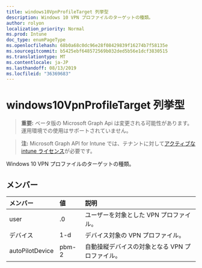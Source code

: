 ```yaml
---
title: windows10VpnProfileTarget 列挙型
description: Windows 10 VPN プロファイルのターゲットの種類。
author: rolyon
localization_priority: Normal
ms.prod: Intune
doc_type: enumPageType
ms.openlocfilehash: 68b0a68c0dc96e28f08429839f16274b7f58135e
ms.sourcegitcommit: b5425ebf648572569b032ded5b56e1dcf3830515
ms.translationtype: MT
ms.contentlocale: ja-JP
ms.lasthandoff: 08/13/2019
ms.locfileid: "36369683"
---
```

# <a name="windows10vpnprofiletarget-enum-type"></a>windows10VpnProfileTarget 列挙型

> **重要:** ベータ版の Microsoft Graph Api は変更される可能性があります。運用環境での使用はサポートされていません。

> **注:** Microsoft Graph API for Intune では、テナントに対して[アクティブな intune ライセンス](https://go.microsoft.com/fwlink/?linkid=839381)が必要です。

Windows 10 VPN プロファイルのターゲットの種類。

## <a name="members"></a>メンバー
|メンバー|値|説明|
|:---|:---|:---|
|user|.0|ユーザーを対象とした VPN プロファイル。|
|デバイス|1-d|デバイス対象の VPN プロファイル。|
|autoPilotDevice|pbm-2|自動操縦デバイスの対象となる VPN プロファイル。|



